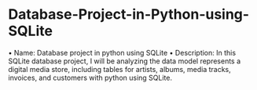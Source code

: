 # Database-Project-in-Python-using-SQLite

•	Name: Database project in python using SQLite
•	Description: In this SQLite database project, I will be analyzing the data model represents a digital media store, including tables for artists, albums, media tracks, invoices, and customers with python using SQLite.
